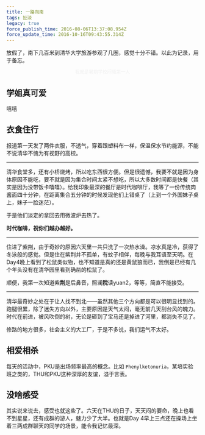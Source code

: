 ```yaml
---
title: 一路向南
tags: 扯淡
legacy: true
force_publish_time: 2016-08-06T13:37:08.954Z
force_update_time: 2016-10-16T09:43:55.314Z
---
```


放假了，南下几百米到清华大学旅游参观了几圈，感觉十分不错。以此为记录，用于备忘。

<div style="opacity: 0.05; font-size: 12px; line-height: 16px; text-align: center;">我就是暑期学校闷骚第一人</div>

## 学姐真可爱

嘻嘻

## 衣食住行

报道第一天发了两件衣服，不透气，穿着跟塑料布一样，保温保水节约能源，不能不说清华不愧为有视野的高校。

---

清华食堂多，还有小桥烧烤，所以吃东西很方便。但是很遗憾，我要不就是因为身体原因不能吃，要不就是因为集合时间太紧不想吃，所以大多数时间都是快餐（其实是因为没带饭卡嘻嘻）。给我印象最深的餐厅是时代咖啡厅，我等了一份传统肉酱面四十分钟，在距离集合五分钟的时候发现他们上错桌了（上到一个外国妹子桌上，妹子一脸迷茫）。

于是他们淡定的拿回去用微波炉去热了。

**时代咖啡，祝你们越办越好。**

---

住进了紫荆，由于奇妙的原因六天里一共只洗了一次热水澡。凉水真是冷，获得了冬泳般的感觉。但是住在紫荆并不孤单，有蚊子相伴，每晚与我耳语至天明。在Day4晚上看到了松鼠类似物，也不知道是真的还是黄鼠狼而已，我倒是已经有几个年头没有在清华园里看到确凿的松鼠了。

顺便，我第一次知道紫**荆**是后鼻音，照澜**院**读yuan2，等等，简直不能接受。

---

清华最奇妙之处在于让人找不到北——虽然其他三个方向都是可以很明显找到的。跑腿很累，除了迷失方向以外，主要原因是天气太闷，毫无前几天刮台风的魄力。时代在前进，被风吹倒的树，无论是砸到了宝马还是掉进了河里，都消失不见了。

修路的地方很多，社会主义的大工厂，于是不多说，我们运气不太好。

## 相爱相杀
每天的活动中，PKU是出场频率最高的概念。比如 `Phenylketonuria`，某培实验班之类的，THU和PKU这种深厚的友谊，溢于言表。

## 没啥感受
其实说来说去，感受也就这些了。六天在THU的日子，天天闷的要命，晚上也看不到星星，还有成群的游人，魅力少了大半。也就是Day 4早上三点还在操场上坐着三两成群聊天的同学的场景，能令我记忆最深。

